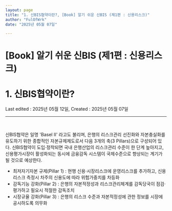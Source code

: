 ```yaml
---
layout: page
title: "1. 신BIS협약이란?, [Book] 알기 쉬운 신BIS (제1편 : 신용리스크)"
author: "FulOfWrk"
date: "2025년 05월 07일"

---
```


# [Book] 알기 쉬운 신BIS (제1편 : 신용리스크)

# 1. 신BIS협약이란?

Last edited : 2025년 05월 12일, Created : 2025년 05월 07일

---

<br>

신BIS협약은 일명 'Basel II' 라고도 불리며, 은행의 리스크관리 선진화와 자본충실화를 유도하기 위한 종합적인 자본규제제도로서 다음 3개의 축(3 Pillars)으로 구성되어 있다. 신BIS협약이 도입·정착되면 국내 은행산업의 리스크관리 수준이 한 단계 높아지고, 신용평가시장이 활성화되는 동시에 금융감독 시스템이 국제수준으로 향상되는 계기가 될 것으로 예상한다. 

- 최저자기자본 규제(Pillar 1) : 현행 신용·시장리스크에 운영리스크를 추가하고, 신용리스크 측정시 차주의 신용도에 따라 위험가중치를 차등화
- 감독기능 강화(Pillar 2) : 은행의 자본적정성과 리스크관리체계를 감독당국이 점검·평가하고 필요시 적절한 감독조치
- 시장규율 강화(Pillar 3) : 은행의 리스크 수준과 자본적정성에 관한 정보를 시장에 공시하도록 의무화

<br>

